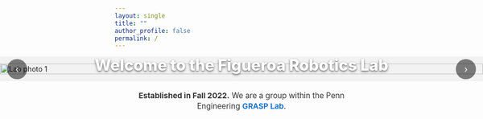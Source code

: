 ```yaml
---
layout: single
title: ""
author_profile: false
permalink: /
---
```


<!-- ===== FULL-BLEED HERO SLIDER WITH BOTTOM-CENTER TITLE ===== -->
<div class="hero-slider fullbleed" aria-label="Figueroa Robotics Lab Photo Gallery">

  <!-- Bottom overlay title (no background box) -->
  <div class="hero-title hero-title--bottom">
    <h1>Welcome to the Figueroa Robotics Lab</h1>
  </div>

  <button class="hs-nav hs-prev" aria-label="Previous slide">‹</button>

  <div class="hs-track" role="region" aria-live="polite">
    <img src="{{ '/assets/images/IMG_4148.JPG' | relative_url }}" alt="Lab photo 1" class="hs-slide hs-current">
    <img src="{{ '/assets/images/IMG_4075.JPG' | relative_url }}" alt="Lab photo 2" class="hs-slide">
    <img src="{{ '/assets/images/IMG_4115.JPG' | relative_url }}" alt="Lab photo 3" class="hs-slide">
  </div>

  <button class="hs-nav hs-next" aria-label="Next slide">›</button>
  <div class="hs-dots" role="tablist" aria-label="Choose slide"></div>
</div>

<!-- ===== SMALL SUB-HEADING UNDER SLIDER ===== -->
<div class="hero-subtext">
  <b> Established in Fall 2022.</b> We are a group within the Penn Engineering
  <a href="https://www.grasp.upenn.edu/" target="_blank" rel="noopener">GRASP Lab</a>.
</div>

<style>
/* ---------- Slider ---------- */
.hero-slider{
  position: relative;
  overflow: hidden;
  background: #f2f2f2;
}
.hero-slider.fullbleed{
  width: 100vw;
  max-width: 100vw;
  margin-left: 50%;
  transform: translateX(-50%);
  border-radius: 0;
}
.hs-track{
  display: flex;
  transition: transform 300ms ease;
  will-change: transform;
  position: relative;
  z-index: 1;
}
.hs-slide{
  flex: 0 0 100%;
  width: 100%;
  display: block;
  height: auto;
  object-fit: contain;
  max-height: 75vh;          /* ↓ was 85vh */
}

/* ---------- Overlay Title ---------- */
.hero-title{
  position: absolute;
  inset: 0;
  display: grid;
  pointer-events: none;
  z-index: 3;
}
.hero-title--bottom{
  align-items: end;
  justify-items: center;
  padding-bottom: 30px;       /* ↓ was 40px */
}
.hero-title h1{
  margin: 0;
  color: #fff;
  font-weight: 800;
  /* ↓ Slightly smaller overall */
  font-size: clamp(22px, 2.6vw + 6px, 42px);
  line-height: 1.1;
  text-align: center;
  text-shadow:
    0 2px 5px rgba(0,0,0,0.45),
    0 1px 2px rgba(0,0,0,0.35);
}
@media (max-width: 360px){
  .hero-title h1{ font-size: clamp(18px, 4.5vw + 6px, 32px); }
}

/* ---------- Sub-heading under slider ---------- */
.hero-subtext{
  max-width: 900px;           /* ↓ was 1000px */
  margin: 1.2rem auto 0;      /* tighter top margin */
  padding: 0 0.8rem;
  text-align: center;
  font-size: clamp(0.9rem, 1vw + 0.35rem, 1.1rem); /* ↓ slightly smaller */
  line-height: 1.35;
  color: #333;
}
.hero-subtext a{
  color: #0066cc;
  font-weight: 600;
  text-decoration: none;
}
.hero-subtext a:hover{
  text-decoration: underline;
}

/* ---------- Controls & dots ---------- */
.hs-nav{
  position: absolute;
  top: 50%;
  transform: translateY(-50%);
  border: none;
  background: rgba(0,0,0,0.5);
  color:#fff;
  width: 40px;                /* ↓ was 48px */
  height: 40px;               /* ↓ was 48px */
  border-radius: 50%;
  cursor: pointer;
  font-size: 20px;            /* ↓ was 24px */
  z-index: 4;
}
.hs-prev{ left: 14px; }
.hs-next{ right: 14px; }

.hs-dots{
  position: absolute;
  left: 50%;
  bottom: 12px;               /* ↓ was 16px */
  transform: translateX(-50%);
  display: flex;
  gap: 6px;                    /* ↓ was 8px */
  z-index: 4;
}
.hs-dots button{
  width: 10px;                 /* ↓ was 12px */
  height: 10px;
  border-radius: 50%;
  border: none;
  background: rgba(255,255,255,0.4);
  cursor: pointer;
}
.hs-dots button[aria-selected="true"]{ background:#fff; }

/* Remove extra top padding under theme container */
.main .page__content { padding-top: 0; }
</style>

<script>
/* ===== Minimal, conflict-free slider JS ===== */
(function () {
  function init() {
    const slider = document.querySelector('.hero-slider');
    if (!slider) return;

    const track  = slider.querySelector('.hs-track');
    const slides = Array.from(slider.querySelectorAll('.hs-slide'));
    const prev   = slider.querySelector('.hs-prev');
    const next   = slider.querySelector('.hs-next');
    const dotsEl = slider.querySelector('.hs-dots');
    let index = 0;

    slides.forEach((_, i) => {
      const b = document.createElement('button');
      b.setAttribute('role', 'tab');
      b.setAttribute('aria-label', `Go to slide ${i + 1}`);
      b.addEventListener('click', () => goTo(i));
      dotsEl.appendChild(b);
    });

    function update() {
      track.style.transform = `translateX(-${index * 100}%)`;
      Array.from(dotsEl.children).forEach((b, i) =>
        b.setAttribute('aria-selected', i === index ? 'true' : 'false')
      );
    }
    function goTo(i){ index = (i + slides.length) % slides.length; update(); }

    if (prev) prev.addEventListener('click', () => goTo(index - 1));
    if (next) next.addEventListener('click', () => goTo(index + 1));

    let startX = 0;
    track.addEventListener('touchstart', e => startX = e.touches[0].clientX, {passive:true});
    track.addEventListener('touchend', e => {
      const dx = e.changedTouches[0].clientX - startX;
      if (dx > 40) goTo(index - 1);
      if (dx < -40) goTo(index + 1);
    });

    let timer = setInterval(() => goTo(index + 1), 5000);
    slider.addEventListener('mouseenter', () => clearInterval(timer));
    slider.addEventListener('mouseleave', () =>
      (timer = setInterval(() => goTo(index + 1), 5000))
    );

    update();
  }
  document.readyState === 'loading'
    ? document.addEventListener('DOMContentLoaded', init)
    : init();
})();
</script>
